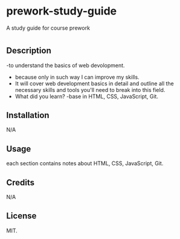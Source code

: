 # prework-study-guide
A study guide for course prework
# <Your-Project-Title>

## Description

-to understand the basics of web devolopment.
- because only in such way I can improve my skills.
- It will cover web development basics in detail and outline all the necessary skills and tools you'll need to break into this field.
- What did you learn?
-base in HTML, CSS, JavaScript, Git.
## Installation

N/A

## Usage

each section contains notes about HTML, CSS, JavaScript, Git.

## Credits

N/A

## License

MIT.